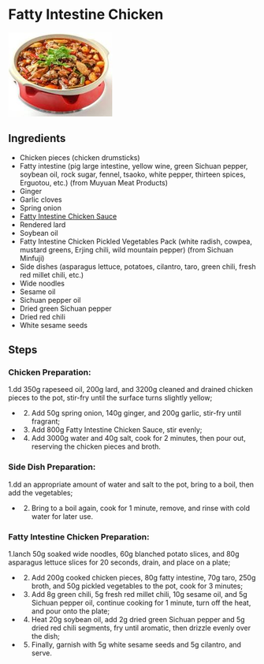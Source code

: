 # Fatty Intestine Chicken

![Fatty Intestine Chicken](/images/肥肠鸡.jpg)

## Ingredients

- Chicken pieces (chicken drumsticks)
- Fatty intestine (pig large intestine, yellow wine, green Sichuan pepper, soybean oil, rock sugar, fennel, tsaoko, white pepper, thirteen spices, Erguotou, etc.) (from Muyuan Meat Products)
- Ginger
- Garlic cloves
- Spring onion
- [Fatty Intestine Chicken Sauce](/配料/肥肠鸡酱料.md)
- Rendered lard
- Soybean oil
- Fatty Intestine Chicken Pickled Vegetables Pack (white radish, cowpea, mustard greens, Erjing chili, wild mountain pepper) (from Sichuan Minfuji)
- Side dishes (asparagus lettuce, potatoes, cilantro, taro, green chili, fresh red millet chili, etc.)
- Wide noodles
- Sesame oil
- Sichuan pepper oil
- Dried green Sichuan pepper
- Dried red chili
- White sesame seeds

## Steps

### Chicken Preparation:

1.dd 350g rapeseed oil, 200g lard, and 3200g cleaned and drained chicken pieces to the pot, stir-fry until the surface turns slightly yellow;

- 2. Add 50g spring onion, 140g ginger, and 200g garlic, stir-fry until fragrant;
- 3. Add 800g Fatty Intestine Chicken Sauce, stir evenly;
- 4. Add 3000g water and 40g salt, cook for 2 minutes, then pour out, reserving the chicken pieces and broth.

### Side Dish Preparation:

1.dd an appropriate amount of water and salt to the pot, bring to a boil, then add the vegetables;

- 2. Bring to a boil again, cook for 1 minute, remove, and rinse with cold water for later use.

### Fatty Intestine Chicken Preparation:

1.lanch 50g soaked wide noodles, 60g blanched potato slices, and 80g asparagus lettuce slices for 20 seconds, drain, and place on a plate;

- 2. Add 200g cooked chicken pieces, 80g fatty intestine, 70g taro, 250g broth, and 50g pickled vegetables to the pot, cook for 3 minutes;
- 3. Add 8g green chili, 5g fresh red millet chili, 10g sesame oil, and 5g Sichuan pepper oil, continue cooking for 1 minute, turn off the heat, and pour onto the plate;
- 4. Heat 20g soybean oil, add 2g dried green Sichuan pepper and 5g dried red chili segments, fry until aromatic, then drizzle evenly over the dish;
- 5. Finally, garnish with 5g white sesame seeds and 5g cilantro, and serve.
